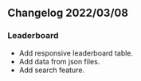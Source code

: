 ## Changelog 2022/03/08

### Leaderboard

- Add responsive leaderboard table.
- Add data from json files.
- Add search feature.